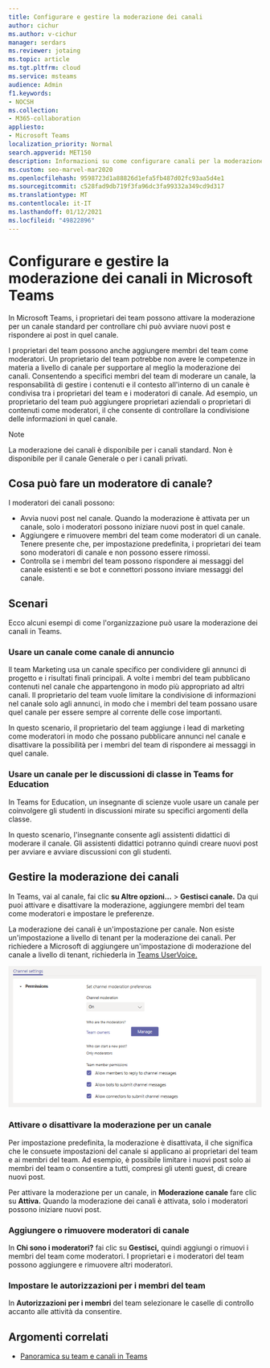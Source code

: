 ```yaml
---
title: Configurare e gestire la moderazione dei canali
author: cichur
ms.author: v-cichur
manager: serdars
ms.reviewer: jotaing
ms.topic: article
ms.tgt.pltfrm: cloud
ms.service: msteams
audience: Admin
f1.keywords:
- NOCSH
ms.collection:
- M365-collaboration
appliesto:
- Microsoft Teams
localization_priority: Normal
search.appverid: MET150
description: Informazioni su come configurare canali per la moderazione in Microsoft Teams, inclusa la procedura per aggiungere membri del team come moderatori di canale.
ms.custom: seo-marvel-mar2020
ms.openlocfilehash: 9598723d1a88826d1efa5fb487d02fc93aa5d4e1
ms.sourcegitcommit: c528fad9db719f3fa96dc3fa99332a349cd9d317
ms.translationtype: MT
ms.contentlocale: it-IT
ms.lasthandoff: 01/12/2021
ms.locfileid: "49822896"
---
```

# <a name="set-up-and-manage-channel-moderation-in-microsoft-teams"></a>Configurare e gestire la moderazione dei canali in Microsoft Teams

In Microsoft Teams, i proprietari dei team possono attivare la moderazione per un canale standard per controllare chi può avviare nuovi post e rispondere ai post in quel canale.

I proprietari del team possono anche aggiungere membri del team come moderatori. Un proprietario del team potrebbe non avere le competenze in materia a livello di canale per supportare al meglio la moderazione dei canali. Consentendo a specifici membri del team di moderare un canale, la responsabilità di gestire i contenuti e il contesto all'interno di un canale è condivisa tra i proprietari del team e i moderatori di canale. Ad esempio, un proprietario del team può aggiungere proprietari aziendali o proprietari di contenuti come moderatori, il che consente di controllare la condivisione delle informazioni in quel canale.

> [!NOTE]
> La moderazione dei canali è disponibile per i canali standard. Non è disponibile per il canale Generale o per i canali privati.

## <a name="what-can-a-channel-moderator-do"></a>Cosa può fare un moderatore di canale?

I moderatori dei canali possono:

- Avvia nuovi post nel canale. Quando la moderazione è attivata per un canale, solo i moderatori possono iniziare nuovi post in quel canale.
- Aggiungere e rimuovere membri del team come moderatori di un canale. Tenere presente che, per impostazione predefinita, i proprietari dei team sono moderatori di canale e non possono essere rimossi.
- Controlla se i membri del team possono rispondere ai messaggi del canale esistenti e se bot e connettori possono inviare messaggi del canale.

## <a name="scenarios"></a>Scenari

Ecco alcuni esempi di come l'organizzazione può usare la moderazione dei canali in Teams.

### <a name="use-a-channel-as-an-announcement-channel"></a>Usare un canale come canale di annuncio

Il team Marketing usa un canale specifico per condividere gli annunci di progetto e i risultati finali principali. A volte i membri del team pubblicano contenuti nel canale che appartengono in modo più appropriato ad altri canali. Il proprietario del team vuole limitare la condivisione di informazioni nel canale solo agli annunci, in modo che i membri del team possano usare quel canale per essere sempre al corrente delle cose importanti.

In questo scenario, il proprietario del team aggiunge i lead di marketing come moderatori in modo che possano pubblicare annunci nel canale e disattivare la possibilità per i membri del team di rispondere ai messaggi in quel canale.

### <a name="use-a-channel-for-class-discussions-in-teams-for-education"></a>Usare un canale per le discussioni di classe in Teams for Education

In Teams for Education, un insegnante di scienze vuole usare un canale per coinvolgere gli studenti in discussioni mirate su specifici argomenti della classe.

In questo scenario, l'insegnante consente agli assistenti didattici di moderare il canale. Gli assistenti didattici potranno quindi creare nuovi post per avviare e avviare discussioni con gli studenti.

## <a name="manage-channel-moderation"></a>Gestire la moderazione dei canali

In Teams, vai al canale, fai clic **su Altre opzioni...**  >  **Gestisci canale.** Da qui puoi attivare e disattivare la moderazione, aggiungere membri del team come moderatori e impostare le preferenze.

La moderazione dei canali è un'impostazione per canale. Non esiste un'impostazione a livello di tenant per la moderazione dei canali. Per richiedere a Microsoft di aggiungere un'impostazione di moderazione del canale a livello di tenant, richiederla in [Teams UserVoice.](https://microsoftteams.uservoice.com/)

![manage-channel-moderation-in-teams-preferences.png](media/manage-channel-moderation-in-teams-preferences.png)

### <a name="turn-on-or-turn-off-moderation-for-a-channel"></a>Attivare o disattivare la moderazione per un canale

Per impostazione predefinita, la moderazione è disattivata, il che significa che le consuete impostazioni del canale si applicano ai proprietari del team e ai membri del team. Ad esempio, è possibile limitare i nuovi post solo ai membri del team o consentire a tutti, compresi gli utenti guest, di creare nuovi post.

Per attivare la moderazione per un canale, in **Moderazione canale** fare clic su **Attiva.** Quando la moderazione dei canali è attivata, solo i moderatori possono iniziare nuovi post. 

### <a name="add-or-remove-channel-moderators"></a>Aggiungere o rimuovere moderatori di canale

In **Chi sono i moderatori?** fai clic su **Gestisci,** quindi aggiungi o rimuovi i membri del team come moderatori. I proprietari e i moderatori del team possono aggiungere e rimuovere altri moderatori.  

### <a name="set-team-member-permissions"></a>Impostare le autorizzazioni per i membri del team

In **Autorizzazioni per i membri** del team selezionare le caselle di controllo accanto alle attività da consentire.

## <a name="related-topics"></a>Argomenti correlati

- [Panoramica su team e canali in Teams](teams-channels-overview.md)

